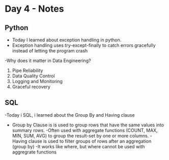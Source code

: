 # Day 4 - Notes

## Python
- Today I learned about exception handling in python.
- Exception handling uses try-except-finally to catch errors gracefully instead of letting the program crash

-Why does it matter in Data Engineering?
1. Pipe Reliability
2. Data Quality Control
3. Logging and Monitoring
4. Graceful recovery 

## SQL
-Today i SQL, i learned about the Group By and Having clause
- Group by Clause is is used to group rows that have the same values into summary rows.
-Often used with aggregate functions (COUNT, MAX, MIN, SUM, AVG) to group the result-set by one or more columns.
-Having clause is used to filter groups of rows after an aggregation (group by)
-It works like where, but where cannot be used with aggregrate functions

